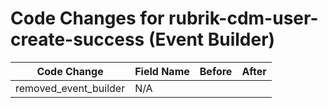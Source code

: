 # Code Changes for rubrik-cdm-user-create-success (Event Builder)

| Code Change | Field Name | Before | After |
|-------------|------------|--------|-------|
| removed_event_builder | N/A |  |  |